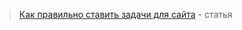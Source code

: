 > [Как правильно ставить задачи для сайта](http://habrahabr.ru/company/kelnik/blog/153323/) - статья